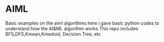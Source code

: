# AIML
Basic examples on the aiml algorithms
here i gave basic python codes to understand how the AI&ML algorithm works 
This repo includes BFS,DFS,Kmean,Kmedoid, Decision Tree, etc 

